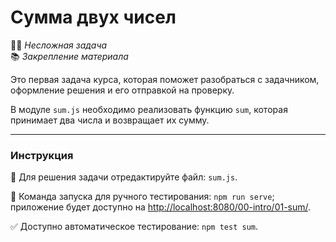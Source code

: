 # Сумма двух чисел

👶🏻 _Несложная задача_\
📚 _Закрепление материала_

<!--start_statement-->

Это первая задача курса, которая поможет разобраться с задачником, оформление решения и его отправкой на проверку.

В модуле `sum.js` необходимо реализовать функцию `sum`, которая принимает два числа и возвращает их сумму.

<!--end_statement-->

---

### Инструкция

📝 Для решения задачи отредактируйте файл: `sum.js`.

🚀 Команда запуска для ручного тестирования: `npm run serve`;\
приложение будет доступно на [http://localhost:8080/00-intro/01-sum/](http://localhost:8080/00-intro/01-sum/).

✅ Доступно автоматическое тестирование: `npm test sum`.
